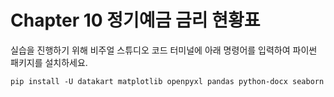 # Chapter 10 정기예금 금리 현황표

실습을 진행하기 위해 비주얼 스튜디오 코드 터미널에 아래 명령어를 입력하여 파이썬 패키지를 설치하세요.

```shell
pip install -U datakart matplotlib openpyxl pandas python-docx seaborn
```